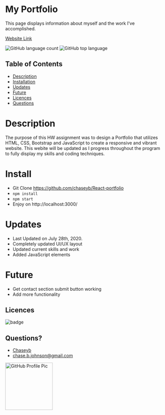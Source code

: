 # My Portfolio
This page displays information about myself and the work I've accomplished.

[Website Link](https://chasejohnson.dev/ "Website Link")


![GitHub language count](https://img.shields.io/github/languages/count/chaseyb/note-taker)
![GitHub top language](https://img.shields.io/github/languages/top/chaseyb/note-taker)

  ## Table of Contents
  - [Description](#description)
  - [Installation](#install)
  - [Updates](#updates)
  - [Future](#future)
  - [Licences](#licences)
  - [Questions](#questions)

  # Description

The purpose of this HW assignment was to design a Portfolio that utilizes HTML, CSS, Bootstrap and JavaScript to create a responsive and vibrant website. This webite will be updated as I progress throughout the program to fully display my skills and coding techniques.

  # Install

* Git Clone https://github.com/chaseyb/React-portfolio 
* `npm install`
* `npm start`
* Enjoy on http://localhost:3000/

# Updates 

* Last Updated on July 28th, 2020.
* Completely updated UI/UX layout  
* Updated current skills and work 
* Added JavaScript elements 

# Future 

* Get contact section submit button working 
* Add more functionality 

## Licences 
  ![badge](https://img.shields.io/badge/License-Open-blue.svg)

  ## Questions?
  * [Chaseyb](https://github.com/Chaseyb)
  * <chase.b.johnson@gmail.com>

  <img src="https://github.com/Chaseyb.png" alt="GitHub Profile Pic" width="150" height="150">
